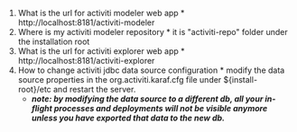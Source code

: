   1. What is the url for activiti modeler web app
    * http://localhost:8181/activiti-modeler
  1. Where is my activiti modeler repository
    * it is "activiti-repo" folder under the installation root
  1. What is the url for activiti explorer web app
    * http://localhost:8181/activiti-explorer
  1. How to change activiti jdbc data source configuration
    * modify the data source properties in the org.activiti.karaf.cfg file under ${install-root}/etc and restart the server.
      * _**note: by modifying the data source to a different db, all your in-flight processes and deployments will not be visible anymore unless you have exported that data to the new db.**_